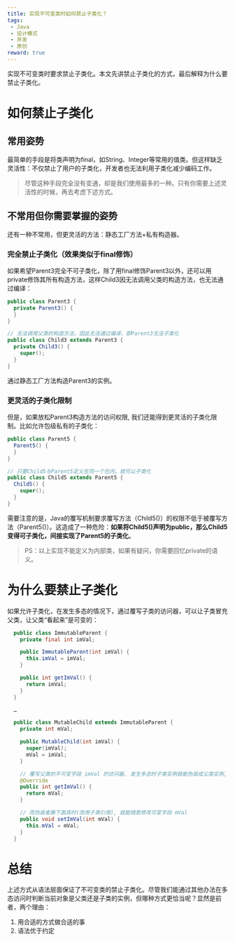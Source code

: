 ```yaml
---
title: 实现不可变类时如何禁止子类化？
tags: 
 - Java
 - 设计模式
 - 并发
 - 原创
reward: true  
---
```


实现不可变类时要求禁止子类化。本文先讲禁止子类化的方式，最后解释为什么要禁止子类化。

<!--more-->

# 如何禁止子类化

## 常用姿势

最简单的手段是将类声明为final，如String、Integer等常用的值类。但这样缺乏灵活性：不仅禁止了用户的子类化，开发者也无法利用子类化减少编码工作。

>尽管这种手段完全没有变通，却是我们使用最多的一种。只有你需要上述灵活性的时候，再去考虑下述方式。

## 不常用但你需要掌握的姿势

还有一种不常用，但更灵活的方法：静态工厂方法+私有构造器。

### 完全禁止子类化（效果类似于final修饰）

如果希望Parent3完全不可子类化，除了用final修饰Parent3以外，还可以用private修饰其所有构造方法，这样Child3因无法调用父类的构造方法，也无法通过编译：

```java
public class Parent3 {
  private Parent3() {
  }
}

// 无法调用父类的构造方法，因此无法通过编译，即Parent3无法子类化
public class Child3 extends Parent3 {
  private Child3() {
    super();
  }
}
```

通过静态工厂方法构造Parent3的实例。

### 更灵活的子类化限制

但是，如果放松Parent3构造方法的访问权限, 我们还能得到更灵活的子类化限制。比如允许包级私有的子类化：

```java
public class Parent5 {
  Parent5() {
  }
}

// 只要Child5与Parent5定义在同一个包内，就可以子类化
public class Child5 extends Parent5 {
  Child5() {
    super();
  }
}
```

需要注意的是，Java的覆写机制要求覆写方法（Child5()）的权限不低于被覆写方法（Parent5()）。这造成了一种危险：**如果将Child5()声明为public，那么Child5变得可子类化，间接实现了Parent5的子类化**。

>PS：以上实现不能定义为内部类，如果有疑问，你需要回忆private的语义。

# 为什么要禁止子类化

如果允许子类化，在发生多态的情况下，通过覆写子类的访问器，可以让子类冒充父类，让父类“看起来”是可变的：

```java
  public class ImmutableParent {
    private final int imVal;

    public ImmutableParent(int imVal) {
      this.imVal = imVal;
    }

    public int getImVal() {
      return imVal;
    }
  }

  …

  public class MutableChild extends ImmutableParent {
    private int mVal;

    public MutableChild(int imVal) {
      super(imVal);
      mVal = imVal;
    }

    // 覆写父类的不可变字段 imVal 的访问器, 发生多态时子类实例就能伪装成父类实例, 让用户访问可变字段 mVal
    @Override
    public int getImVal() {
      return mVal;
    }

    // 而伪装者撕下面具时(改用子类引用), 就能随意修改可变字段 mVal
    public void setImVal(int mVal) {
      this.mVal = mVal;
    }
  }
```

# 总结

上述方式从语法层面保证了不可变类的禁止子类化。尽管我们能通过其他办法在多态访问时判断当前对象是父类还是子类的实例，但哪种方式更恰当呢？显然是前者，两个理由：

1. 用合适的方式做合适的事
2. 语法优于约定
